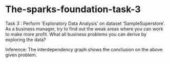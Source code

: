 # The-sparks-foundation-task-3

Task 3 :
Perform ‘Exploratory Data Analysis’ on dataset ‘SampleSuperstore’.
As a business manager, try to find out the weak areas where you can work to make more profit.
What all business problems you can derive by exploring the data?


Inference:
The interdependency graph shows the conclusion on the above given problem.
